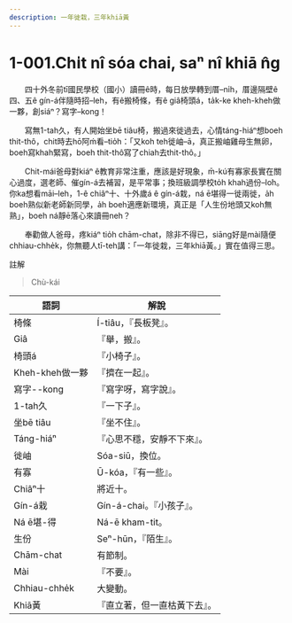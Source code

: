 ```yaml
---
description: 一年徙栽，三年khiā黃
---
```


# 1-001.Chi̍t nî sóa chai, saⁿ nî khiā n̂g

　　四十外冬前tī國民學校（國小）讀冊ê時，每日放學轉到厝–ni̍h，厝邊隔壁ê四、五ê gín-á伴隨時招–leh，有ê搬椅條，有ê giâ椅頭á，ta̍k-ke kheh-kheh做一夥，創siáⁿ？寫字–kong！

　　寫無1-tah久，有人開始坐bē tiâu椅，搬過來徙過去，心情táng-hiáⁿ想boeh thit-thô，chit時去hō͘阿ḿ看–tio̍h：「又koh teh徙岫–ā，真正搬岫雞母生無卵，boeh寫khah緊寫，boeh thit-thô寫了chiah去thit-thô。」

　　Chit-mái爸母對kiáⁿ ê教育非常注重，應該是好現象，m̄-kú有寡家長實在關心過度，選老師、催gín-á去補習，是平常事；換班級調學校to̍h khah過份–lo͘h。你ka想看māi–leh，1-ê chiâⁿ十、十外歲á ê gín-á栽，ná ē堪得一徙兩徙，a̍h boeh熟似新老師新同學，a̍h boeh適應新環境，真正是「人生份地頭又koh無熟」，boeh ná靜ē落心來讀冊neh？

　　奉勸做人爸母，疼kiáⁿ tio̍h chām-chat，除非不得已，siāng好是mài隨便chhiau-chhe̍k，你無聽人tī-teh講：「一年徙栽，三年khiā黃。」實在值得三思。



註解

> Chù-kái

| 語詞            | 解說                |
| ------------- | ----------------- |
| 椅條            | Í-tiâu，『長板凳』。     |
| Giâ           | 『舉，搬』。            |
| 椅頭á           | 『小椅子』。            |
| Kheh-kheh做一夥  | 『擠在一起』。           |
| 寫字--kong      | 『寫字呀，寫字說』。        |
| 1-tah久        | 『一下子』。            |
| 坐bē tiâu      | 『坐不住』。            |
| Táng-hiáⁿ     | 『心思不穩，安靜不下來』。     |
| 徙岫            | Sóa-siū，換位。       |
| 有寡            | Ū-kóa，『有一些』。      |
| Chiâⁿ十        | 將近十。              |
| Gín-á栽        | Gín-á-chai。『小孩子』。 |
| Ná ē堪-得       | Ná-ē kham-tit。    |
| 生份            | Seⁿ-hūn，『陌生』。     |
| Chām-chat     | 有節制。              |
| Mài           | 『不要』。             |
| Chhiau-chhe̍k | 大變動。              |
| Khiā黃         | 『直立著，但一直枯黃下去』。    |

